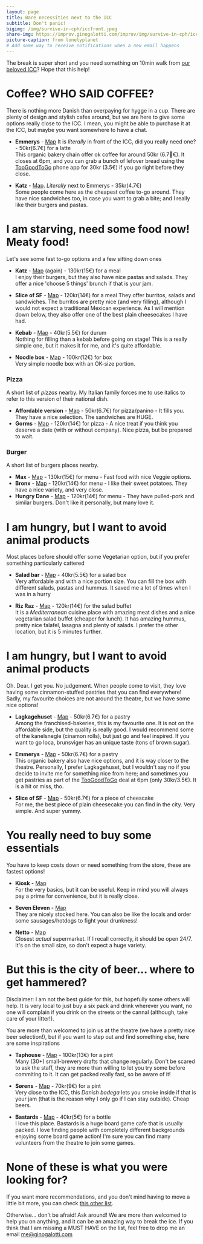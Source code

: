 ```yaml
---
layout: page
title: Bare necessities next to the ICC
subtitle: Don't panic!
bigimg: /img/survive-in-cph/iccfront.jpeg
share-img: https://improv.ginogalotti.com/improv/img/survive-in-cph/iccfront.jpeg
picture-caption: from lonelyplanet
# Add some way to receive notifications when a new email happens 
---
```


The break is super short and you need something on 10min walk from [our beloved ICC](https://goo.gl/maps/YPLkpnTMpt12)? Hope that this help!

# Coffee? WHO SAID COFFEE?

There is nothing more Danish than overpaying for hygge in a cup. There are plenty of design and stylish cafes around, but we are here to give some options really close to the ICC. I mean, you might be able to purchase it at the ICC, but maybe you want somewhere to have a chat.

+ **Emmerys** - [Map](https://goo.gl/maps/Ek3AUf1zziF2) It is _literally_ in front of the ICC, did you really need one? - 50kr(6.7€) for a latte  
  This organic bakery chain offer ok coffee for around 50kr (6.7€). It closes at 6pm, and you can grab a bunch of lefover bread using the [TooGoodToGo](https://toogoodtogo.com/en) phone app for 30kr (3.5€) if you go right before they close.

+ **Katz** - [Map](https://goo.gl/maps/nZgTjTbgbo72). _Literally_ next to Emmerys - 35kr(4.7€)  
  Some people come here as the cheapest coffee to-go around. They have nice sandwiches too, in case you want to grab a bite; and I really like their burgers and pastas.

# I am starving, need some food now! Meaty food!

Let's see some fast to-go options and a few sitting down ones

+ **Katz** - [Map](https://goo.gl/maps/nZgTjTbgbo72) (again) - 130kr(15€) for a meal  
  I enjoy their burgers, but they also have nice pastas and salads. They offer a nice 'choose 5 things' brunch if that is your jam. 

+ **Slice of SF** - [Map](https://goo.gl/maps/RxSm6U1WzS82) - 120kr(14€) for a meal 
  They offer burritos, salads and sandwiches. The burritos are pretty nice (and very filling), although I would not expect a traditional Mexican experience. As I will mention down below, they also offer one of the best plain cheesecakes I have had.

+ **Kebab** - [Map](https://goo.gl/maps/ervyYkADadm) - 40kr(5.5€) for durum  
  Nothing for filling than a kebab before going on stage! This is a really simple one, but it makes it for me, and it's quite affordable.

+ **Noodle box** - [Map](https://goo.gl/maps/YxMMuL5WjqM2) - 100kr(12€) for box  
  Very simple noodle box with an OK-size portion.

### Pizza

A short list of _pizzas_ nearby. My Italian family forces me to use italics to refer to this version of their national dish. 

- **Affordable version** - [Map](https://goo.gl/maps/wXrgqXfbQbP2) - 50kr(6.7€) for pizza/panino - It fills you. They have a nice selection. The sandwiches are HUGE.
- **Gorms** - [Map](https://goo.gl/maps/8wLv8BVPK4o) - 120kr(14€) for pizza - A nice treat if you think you deserve a date (with or without company). Nice pizza, but be prepared to wait.

### Burger 

A short list of burgers places nearby.

- **Max** - [Map](https://goo.gl/maps/SfwMV9d5aLH2) - 130kr(15€) for menu - Fast food with nice Veggie options.
- **Bronx** - [Map](https://goo.gl/maps/JS33XrciCZr) - 120kr(14€) for menu - I like their sweet potatoes. They have a nice variety, and very close.
- **Hungry Dane** - [Map](https://goo.gl/maps/4KNS5S3QodC2) - 120kr(14€) for menu - They have pulled-pork and similar burgers. Don't like it personally, but many love it.

# I am hungry, but I want to avoid animal products

Most places before should offer some Vegetarian option, but if you prefer something particularly cattered

+ **Salad bar** - [Map](https://goo.gl/maps/MoTe3xWhJUC2) - 40kr(5.5€) for a salad box  
  Very affordable and with a nice portion size. You can fill the box with different salads, pastas and hummus. It saved me a lot of times when I was in a hurry

+ **Riz Raz** - [Map](https://goo.gl/maps/JhEy8WKxsQw) - 120kr(14€) for the salad buffet  
  It is a _Mediterranean_ cuisine place with amazing meat dishes and a nice vegetarian salad buffet (cheaper for lunch). It has amazing hummus, pretty nice falafel, lasagna and plenty of salads. I prefer the other location, but it is 5 minutes further.

# I am hungry, but I want to avoid animal products

Oh. Dear. I get you. No judgement. When people come to visit, they love having some cinnamon-stuffed pastries that you can find everywhere! Sadly, my favourite choices are not around the theatre, but we have some nice options!

+ **Lagkagehuset** - [Map](https://goo.gl/maps/8vwHwRCvzk62) - 50kr(6.7€) for a pastry  
  Among the franchised-bakeries, this is my favourite one. It is not on the affordable side, but the quality is really good. I would recommend some of the kanelsnegle (cinamon rolls), but just go and feel inspired. If you want to go loca, brunsviger has an unique taste (tons of brown sugar).

+ **Emmerys** - [Map](https://goo.gl/maps/Ek3AUf1zziF2) - 50kr(6.7€) for a pastry  
  This organic bakery also have nice options, and it is way closer to the theatre. Personally, I prefer Lagkagehuset, but I wouldn't say no if you decide to invite me for something nice from here; and sometimes you get pastries as part of the [TooGoodToGo](https://toogoodtogo.com/en) deal at 6pm (only 30kr/3.5€). It is a hit or miss, tho.

+ **Slice of SF** - [Map](https://goo.gl/maps/RxSm6U1WzS82) - 50kr(6.7€) for a piece of cheescake  
  For me, the best piece of plain cheesecake you can find in the city. Very simple. And super yummy.

# You really need to buy some essentials

You have to keep costs down or need something from the store, these are fastest options!

+ **Kiosk** - [Map](https://goo.gl/maps/5Yg922VWt7U2)  
  For the very basics, but it can be useful. Keep in mind you will always pay a prime for convenience, but it is really close.

+ **Seven Eleven** - [Map](https://goo.gl/maps/5YBrQr9iTCr)  
  They are nicely stocked here. You can also be like the locals and order some sausages/hotdogs to fight your drunkness!

+ **Netto** - [Map](https://goo.gl/maps/uas9ua9JJYp)  
  Closest _actual_ supermarket. If I recall correctly, it should be open 24/7. It's on the small size, so don't expect a huge variety.

# But this is the city of beer... where to get hammered?

Disclaimer: I am not the best guide for this, but hopefully some others will help. It is very local to just buy a six pack and drink wherever you want, no one will complain if you drink on the streets or the cannal (although, take care of your litter!). 

You are more than welcomed to join us at the theatre (we have a pretty nice beer selection!), but if you want to step out and find something else, here are some inspirations

+ **Taphouse** - [Map](https://goo.gl/maps/S7LrysWsRBp) - 100kr(13€) for a pint  
  Many (30+) small-brewery drafts that change regularly. Don't be scared to ask the staff, they are more than willing to let you try some before commiting to it. It can get packed really fast, so be aware of it!

+ **Sørens** - [Map](https://goo.gl/maps/KjWuzYDSCFG2) - 70kr(9€) for a pint  
  Very close to the ICC, this _Danish bodega_ lets you smoke inside if that is your jam (that is the reason why I only go if I can stay outside). Cheap beers.

+ **Bastards** - [Map](https://goo.gl/maps/zAp4npZa9352) - 40kr(5€) for a bottle  
  I love this place. Bastards is a huge board game cafe that is usually packed. I love finding people with completely different backgrounds enjoying some board game action! I'm sure you can find many volunteers from the theatre to join some games.

# None of these is what you were looking for? 

If you want more recommendations, and you don't mind having to move a little bit more, you can check [this other list](/survive-in-cph/toeat).

Otherwise... don't be afraid! Ask around! We are more than welcomed to help you on anything, and it can be an amazing way to break the ice. If you think that I am missing a MUST HAVE on the list, feel free to drop me an email me@ginogalotti.com